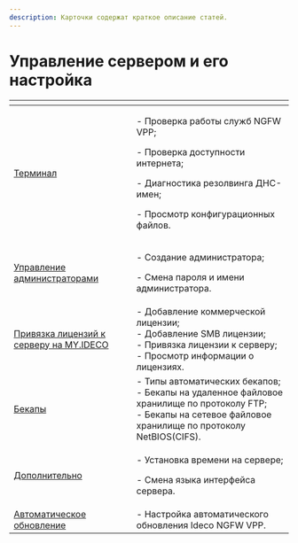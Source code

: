```yaml
---
description: Карточки содержат краткое описание статей.
---
```


# Управление сервером и его настройка

<table data-card-size="large" data-view="cards"><thead><tr><th></th><th></th></tr></thead><tbody><tr><td><a href="terminal.md">Терминал</a></td><td><p>- Проверка работы служб NGFW VPP;</p><p>- Проверка доступности интернета;</p><p>- Диагностика резолвинга ДНС-имен;</p><p>- Просмотр конфигурационных файлов.</p></td></tr><tr><td><a href="management-admins.md">Управление администраторами</a></td><td><p>- Создание администратора;</p><p>- Смена пароля и имени администратора.</p></td></tr><tr><td><a href="binding-license.md">Привязка лицензий к серверу на MY.IDECO</a></td><td>- Добавление коммерческой лицензии;<br>- Добавление SMB лицензии;<br>- Привязка лицензии к серверу;<br>- Просмотр информации о лицензиях.</td></tr><tr><td><a href="backup.md">Бекапы</a></td><td>- Типы автоматических бекапов;<br>- Бекапы на удаленное файловое хранилище по протоколу FTP;<br>- Бекапы на сетевое файловое хранилище по протоколу NetBIOS(CIFS).</td></tr><tr><td><a href="additionaly.md">Дополнительно</a></td><td><p>- Установка времени на сервере;</p><p>- Смена языка интерфейса сервера.</p></td></tr><tr><td><a href="server-update.md">Автоматическое обновление</a></td><td>- Настройка автоматического обновления Ideco NGFW VPP.</td></tr></tbody></table>
